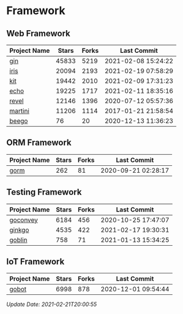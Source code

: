 # Framework

## Web Framework
| Project Name | Stars | Forks | Last Commit |
| ------------ | ----- | ----- | ----------- |
| [gin](https://github.com/gin-gonic/gin) | 45833 | 5219 | 2021-02-08 15:24:22 |
| [iris](https://github.com/kataras/iris) | 20094 | 2193 | 2021-02-19 07:58:29 |
| [kit](https://github.com/go-kit/kit) | 19442 | 2010 | 2021-02-09 17:31:23 |
| [echo](https://github.com/labstack/echo) | 19225 | 1717 | 2021-02-11 18:35:16 |
| [revel](https://github.com/revel/revel) | 12146 | 1396 | 2020-07-12 05:57:36 |
| [martini](https://github.com/go-martini/martini) | 11206 | 1114 | 2017-01-21 21:58:54 |
| [beego](https://github.com/astaxie/beego) | 76 | 20 | 2020-12-13 11:36:23 |

## ORM Framework
| Project Name | Stars | Forks | Last Commit |
| ------------ | ----- | ----- | ----------- |
| [gorm](https://github.com/jinzhu/gorm) | 262 | 81 | 2020-09-21 02:28:17 |

## Testing Framework
| Project Name | Stars | Forks | Last Commit |
| ------------ | ----- | ----- | ----------- |
| [goconvey](https://github.com/smartystreets/goconvey) | 6184 | 456 | 2020-10-25 17:47:07 |
| [ginkgo](https://github.com/onsi/ginkgo) | 4535 | 422 | 2021-02-17 19:30:31 |
| [goblin](https://github.com/franela/goblin) | 758 | 71 | 2021-01-13 15:34:25 |

## IoT Framework
| Project Name | Stars | Forks | Last Commit |
| ------------ | ----- | ----- | ----------- |
| [gobot](https://github.com/hybridgroup/gobot) | 6998 | 878 | 2020-12-01 09:54:44 |

*Update Date: 2021-02-21T20:00:55*